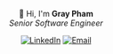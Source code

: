 <div align="center">

👋 Hi, I'm **Gray Pham**  
*Senior Software Engineer*  

[![LinkedIn](https://img.shields.io/badge/LinkedIn-0A66C2?style=flat-square&logo=linkedin&logoColor=white)](https://www.linkedin.com/in/grayp1512)
[![Email](https://img.shields.io/badge/Email-graypham98%40gmail.com-D14836?style=flat-square&logo=gmail&logoColor=white)](mailto:graypham98@gmail.com)

</div>
